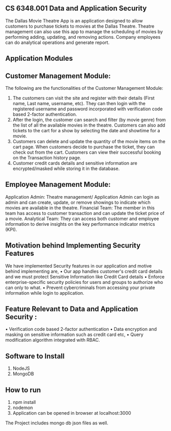 CS 6348.001 Data and Application Security
-----------------------------------------------------

The Dallas Movie Theatre App is an application designed to allow customers to purchase tickets to movies at the Dallas Theatre. Theatre management can also use this app to manage the scheduling of movies by performing adding, updating, and removing actions. Company employees can do analytical operations and generate report.


Application Modules
-------------------
Customer Management Module:
---------------------------
The following are the functionalities of the Customer Management Module:
1. The customers can visit the site and register with their details (First name, Last name, username, etc). They can then login with the registered username and password incorporated with verification code based 2-factor authentication.
2. After the login, the customer can search and filter (by movie genre) from the list of all the available movies in the theatre. Customers can also add tickets to the cart for a show by selecting the date and showtime for a movie.
3. Customers can delete and update the quantity of the movie items on the cart page. When customers decide to purchase the ticket, they can check out from the cart. Customers can view their successful booking on the Transaction history page.
4. Customer credit cards details and sensitive information are encrypted/masked while storing it in the database.

Employee Management Module:
----------------------------
Application Admin: Theatre management/ Application Admin can login as admin and can create, update, or remove showings to indicate which movies are available in the theatre.
Financial Team: The member in this team has access to customer transaction and can update the ticket price of a movie.
Analytical Team: They can access both customer and employee information to derive insights on the key performance indicator metrics (KPI).

Motivation behind Implementing Security Features
-------------------------------------------------

We have implemented Security features in our application and motive behind implementing are,
•	Our app handles customer's credit card details and we must protect Sensitive Information like Credit Card details
•	Enforce enterprise-specific security policies for users and groups to authorize who can only to what.
•	Prevent cybercriminals from accessing your private information while login to application.

Feature Relevant to Data and Application Security : 
---------------------------------------------------
•	Verification code based 2-factor authentication
•	Data encryption and masking on sensitive information such as credit card etc, 
•	Query modification algorithm integrated with RBAC.

Software to Install
-------------------
1) NodeJS
2) MongoDB


How to run
----------
1) npm install
2) nodemon
3) Application can be opened in browser at localhost:3000

The Project includes mongo db json files as well.
